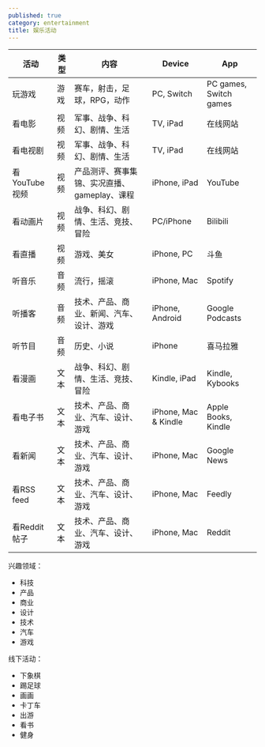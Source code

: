 ```yaml
---
published: true
category: entertainment
title: 娱乐活动
---
```

| 活动          | 类型 | 内容                                         | Device               | App                    |
| ------------- | ---- | -------------------------------------------- | -------------------- | ---------------------- |
| 玩游戏        | 游戏 | 赛车，射击，足球，RPG，动作                  | PC, Switch           | PC games, Switch games |
| 看电影        | 视频 | 军事、战争、科幻、剧情、生活                 | TV, iPad             | 在线网站               |
| 看电视剧      | 视频 | 军事、战争、科幻、剧情、生活                 | TV, iPad             | 在线网站               |
| 看YouTube视频 | 视频 | 产品测评、赛事集锦、实况直播、gameplay、课程 | iPhone, iPad         | YouTube                |
| 看动画片      | 视频 | 战争、科幻、剧情、生活、竞技、冒险           | PC/iPhone            | Bilibili               |
| 看直播        | 视频 | 游戏、美女                                   | iPhone, PC           | 斗鱼                   |
| 听音乐        | 音频 | 流行，摇滚                                   | iPhone, Mac          | Spotify                |
| 听播客        | 音频 | 技术、产品、商业、新闻、汽车、设计、游戏     | iPhone, Android      | Google Podcasts        |
| 听节目        | 音频 | 历史、小说                                   | iPhone               | 喜马拉雅               |
| 看漫画        | 文本 | 战争、科幻、剧情、生活、竞技、冒险           | Kindle, iPad         | Kindle, Kybooks        |
| 看电子书      | 文本 | 技术、产品、商业、汽车、设计、游戏           | iPhone, Mac & Kindle | Apple Books, Kindle    |
| 看新闻        | 文本 | 技术、产品、商业、汽车、设计、游戏           | iPhone, Mac          | Google News            |
| 看RSS feed    | 文本 | 技术、产品、商业、汽车、设计、游戏           | iPhone, Mac          | Feedly                 |
| 看Reddit帖子  | 文本 | 技术、产品、商业、汽车、设计、游戏           | iPhone, Mac          | Reddit                 |


兴趣领域：

- 科技
- 产品
- 商业
- 设计
- 技术
- 汽车
- 游戏




线下活动：

- 下象棋
- 踢足球
- 画画
- 卡丁车
- 出游
- 看书
- 健身
